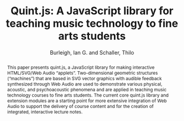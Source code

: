 --- 
title: "Quint.js: A JavaScript library for teaching music technology to fine arts students" 
abstract: "This paper presents quint.js, a JavaScript library for making interactive HTML/SVG/Web Audio “applets”. Two-dimensional geometric structures (“machines”) that are based in SVG vector graphics with audible feedback synthesized through Web Audio are used to demonstrate various physical, acoustic, and psychoacoustic phenomena and are applied in teaching music technology courses to fine arts students. The current core quint.js library and extension modules are a starting point for more extensive integration of Web Audio to support the delivery of course content and for the creation of integrated, interactive lecture notes." 
address: "Paris" 
author: "Burleigh, Ian G. and Schaller, Thilo"
webAuthor: "Ian G. Burleigh, Thilo Schaller" 
booktitle: "Proceedings of the International Web Audio Conference" 
editor: "Goldszmidt, Samuel and Schnell, Norbert and Saiz, Victor and Matuszewski, Benjamin" 
month: "Proceedings of the International Web Audio Conference"
pages: "" 
publisher: "IRCAM" 
series: "WAC '15"
type: "Poster"  
year: "2015" 
id: "2015_EA_20" 
tags: year2015
media: none 
pdflink: /_data/papers/pdf/2015/2015_20.pdf
ISSN: 2663-5844
---